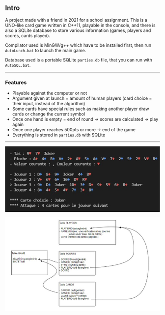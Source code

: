 ## Intro

A project made with a friend in 2021 for a school assignment. This is a UNO-like card game written in C++11, playable in the console, and there is also a SQLite database to store various information (games, players and scores, cards played).

Compilator used is MinGW/g++ which have to be installed first, then run `AutoLunch.bat` to launch the main game.

Database used is a portable SQLite `parties.db` file, that you can run with `AutoSQL.bat`.
- - -

### Features
- Playable against the computer or not
- Argument given at launch = amount of human players (card choice = their input, instead of the algorithm)
- Some cards have special rules such as making another player draw cards or change the current symbol
- Once one hand is empty = end of round -> scores are calculated -> play again
- Once one player reaches 500pts or more -> end of the game
- Everything is stored in `parties.db` with SQLite

- - -
![previewC++](previewC++.jpg)

![previewMLD](MLD.jpg)